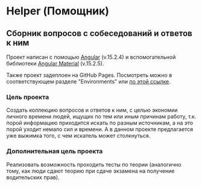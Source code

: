 # Helper (Помощник)

## Сборник вопросов с собеседований и ответов к ним

Проект написан с помощью [Angular](https://angular.io) (v.15.2.4) и вспомогательной библиотеки [Angular Material](https://material.angular.io) (v.15.2.5).

Также проект задеплоен на GitHub Pages. Посмотреть можно в соответствующем разделе "Environments" или [по этой ссылке](https://yuri-simonov.github.io/Helper/).

### Цель проекта

Создать коллекцию вопросов и ответов к ним, с целью экономии личного времени людей, ищущих по тем или иным причинам работу, т.к. порой информацию приходится искать по разным источникам, а на это порой уходит немало сил и времени. А в данном проекте предлагается уже выжимка того, с чем искатель может столкнуться.

### Дополнительная цель проекта

Реализовать возможность проходить тесты по теории (аналогично тому, как люди сдают теорию при сдаче экзамена на получение водительских прав).

